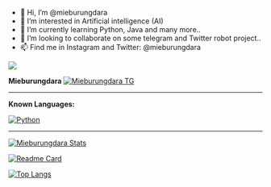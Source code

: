 - 👋 Hi, I’m @mieburungdara
- 👀 I’m interested in Artificial intelligence (AI)
- 🌱 I’m currently learning Python, Java and many more..
- 💞️ I’m looking to collaborate on some telegram and Twitter robot project..
- 📫 Find me in Instagram and Twitter: @mieburungdara

![](https://komarev.com/ghpvc/?username=mieburungdara&label=PROFILE+VIEWS)
<!---
https://yhype.me/
![](https://hit.yhype.me/github/profile?user_id=19754986)
mieburungdara/mieburungdara is a ✨ special ✨ repository because its `README.md` (this file) appears on your GitHub profile.
You can click the Preview link to take a look at your changes.
--->



**Mieburungdara**
[![Mieburungdara TG](https://img.shields.io/badge/mieburungdara-30302f?style=flat&logo=telegram)](https://t.me/mieburungdara)

---

**Known Languages:**

[![Python](https://img.shields.io/badge/-Python-%232c3e50?style=flat-square&logo=python)](https://python.org)

---

[![Mieburungdara Stats](https://github-readme-stats.vercel.app/api?username=mieburungdara&show_icons=true&theme=cobalt)](https://github.com/mieburungdara)


[![Readme Card](https://github-readme-stats.vercel.app/api/pin/?username=mieburungdara&repo=mieburungdara&theme=cobalt)](https://github.com/mieburungdara/)

[![Top Langs](https://github-readme-stats.vercel.app/api/top-langs/?username=mieburungdara&theme=cobalt)](https://github.com/mieburungdara/)
